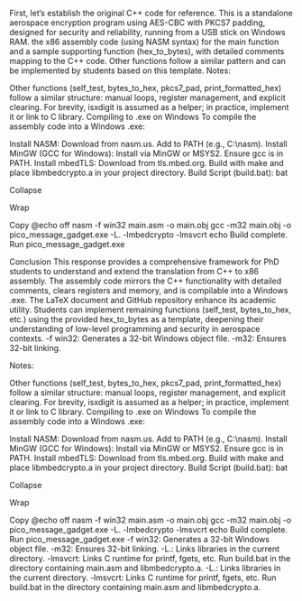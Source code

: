 First, let’s establish the original C++ code for reference. This is a standalone aerospace encryption program using AES-CBC with PKCS7 padding, designed for security and reliability, running from a USB stick on Windows RAM.
the x86 assembly code (using NASM syntax) for the main function and a sample supporting function (hex_to_bytes), with detailed comments mapping to the C++ code. Other functions follow a similar pattern and can be implemented by students based on this template.
Notes:

Other functions (self_test, bytes_to_hex, pkcs7_pad, print_formatted_hex) follow a similar structure: manual loops, register management, and explicit clearing.
For brevity, isxdigit is assumed as a helper; in practice, implement it or link to C library.
Compiling to .exe on Windows
To compile the assembly code into a Windows .exe:

Install NASM:
Download from nasm.us.
Add to PATH (e.g., C:\nasm).
Install MinGW (GCC for Windows):
Install via MinGW or MSYS2.
Ensure gcc is in PATH.
Install mbedTLS:
Download from tls.mbed.org.
Build with make and place libmbedcrypto.a in your project directory.
Build Script (build.bat):
bat

Collapse

Wrap

Copy
@echo off
nasm -f win32 main.asm -o main.obj
gcc -m32 main.obj -o pico_message_gadget.exe -L. -lmbedcrypto -lmsvcrt
echo Build complete. Run pico_message_gadget.exe

Conclusion
This response provides a comprehensive framework for PhD students to understand and extend the translation from C++ to x86 assembly. The assembly code mirrors the C++ functionality with detailed comments, clears registers and memory, and is compilable into a Windows .exe. The LaTeX document and GitHub repository enhance its academic utility. Students can implement remaining functions (self_test, bytes_to_hex, etc.) using the provided hex_to_bytes as a template, deepening their understanding of low-level programming and security in aerospace contexts.
-f win32: Generates a 32-bit Windows object file.
-m32: Ensures 32-bit linking.

Notes:

Other functions (self_test, bytes_to_hex, pkcs7_pad, print_formatted_hex) follow a similar structure: manual loops, register management, and explicit clearing.
For brevity, isxdigit is assumed as a helper; in practice, implement it or link to C library.
Compiling to .exe on Windows
To compile the assembly code into a Windows .exe:

Install NASM:
Download from nasm.us.
Add to PATH (e.g., C:\nasm).
Install MinGW (GCC for Windows):
Install via MinGW or MSYS2.
Ensure gcc is in PATH.
Install mbedTLS:
Download from tls.mbed.org.
Build with make and place libmbedcrypto.a in your project directory.
Build Script (build.bat):
bat

Collapse

Wrap

Copy
@echo off
nasm -f win32 main.asm -o main.obj
gcc -m32 main.obj -o pico_message_gadget.exe -L. -lmbedcrypto -lmsvcrt
echo Build complete. Run pico_message_gadget.exe
-f win32: Generates a 32-bit Windows object file.
-m32: Ensures 32-bit linking.
-L.: Links libraries in the current directory.
-lmsvcrt: Links C runtime for printf, fgets, etc.
Run build.bat in the directory containing main.asm and libmbedcrypto.a.
-L.: Links libraries in the current directory.
-lmsvcrt: Links C runtime for printf, fgets, etc.
Run build.bat in the directory containing main.asm and libmbedcrypto.a.

